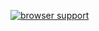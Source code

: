 [![browser support](https://ci.testling.com/mattmcmanus/playground-ractive.png)](https://ci.testling.com/mattmcmanus/playground-ractive)
